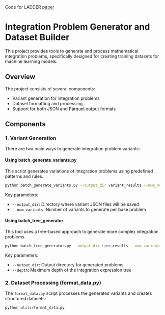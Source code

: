 
Code for LADDER [paper](https://arxiv.org/abs/2503.00735)

# Integration Problem Generator and Dataset Builder

This project provides tools to generate and process mathematical integration problems, specifically designed for creating training datasets for machine learning models.

## Overview

The project consists of several components:
- Variant generation for integration problems
- Dataset formatting and processing
- Support for both JSON and Parquet output formats

## Components

### 1. Variant Generation

There are two main ways to generate integration problem variants:

#### Using batch_generate_variants.py
This script generates variations of integration problems using predefined patterns and rules.

```bash
python batch_generate_variants.py --output_dir variant_results --num_variants 100
```

Key parameters:
- `--output_dir`: Directory where variant JSON files will be saved
- `--num_variants`: Number of variants to generate per base problem

#### Using batch_tree_generator
This tool uses a tree-based approach to generate more complex integration problems.

```bash
python batch_tree_generator.py --output_dir tree_results --num_variants 100
```

Key parameters:

- `--output_dir`: Output directory for generated problems
- `--depth`: Maximum depth of the integration expression tree

### 2. Dataset Processing (format_data.py)

The `format_data.py` script processes the generated variants and creates structured datasets:

```bash
python utils/format_data.py
```




